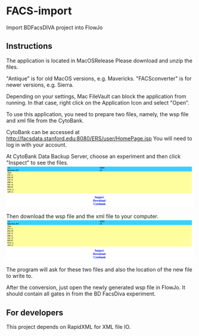 # FACS-import
Import BDFacsDIVA project into FlowJo

## Instructions
The application is located in MacOSRelease
Please download and unzip the files.

"Antique" is for old MacOS versions, e.g. Mavericks.
"FACSconverter" is for newer versions, e.g. Sierra.

Depending on your settings, Mac FileVault can block the application from running. In that case,
right click on the Application Icon and select "Open".

To use this application, you need to prepare two files, namely, the wsp file and xml file from the CytoBank.

CytoBank can be accessed at http://facsdata.stanford.edu:8080/ERS/user/HomePage.jsp
You will need to log in with your account.

At CytoBank Data Backup Server, choose an experiment and then click "Inspect" to see the files.
![alt text](https://github.com/Xbar/FACS-import/raw/master/doc/cytobank1.png)

Then download the wsp file and the xml file to your computer.
![alt text](https://github.com/Xbar/FACS-import/raw/master/doc/cytobank1.png)

The program will ask for these two files and also the location of the new file to write to.

After the conversion, just open the newly generated wsp file in FlowJo. 
It should contain all gates in from the BD FacsDiva experiment.

## For developers

This project depends on RapidXML for XML file IO.


